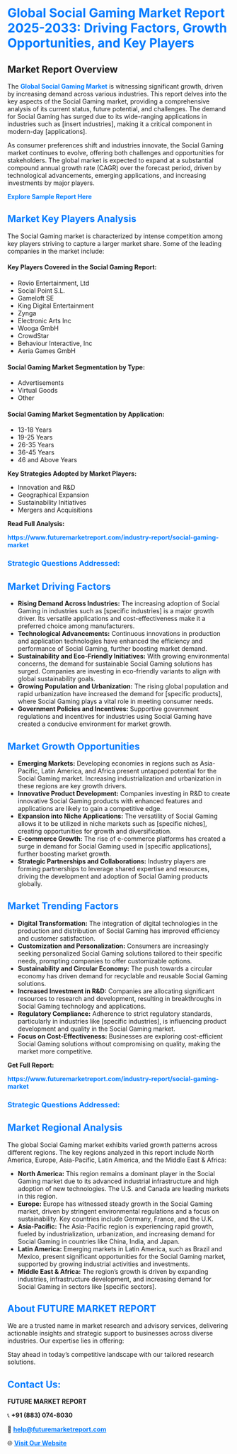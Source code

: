 <h1 style="color: #007BFF;">Global Social Gaming Market Report 2025-2033: Driving Factors, Growth Opportunities, and Key Players</h1>

<section id="overview">
<h2>Market Report Overview</h2>
<p>The <a href="https://www.futuremarketreport.com/industry-report/social-gaming-market" style="color: #007BFF; text-decoration: none;"><strong>Global Social Gaming Market</strong></a> is witnessing significant growth, driven by increasing demand across various industries. This report delves into the key aspects of the Social Gaming market, providing a comprehensive analysis of its current status, future potential, and challenges. The demand for Social Gaming has surged due to its wide-ranging applications in industries such as [insert industries], making it a critical component in modern-day [applications].</p>
<p>As consumer preferences shift and industries innovate, the Social Gaming market continues to evolve, offering both challenges and opportunities for stakeholders. The global market is expected to expand at a substantial compound annual growth rate (CAGR) over the forecast period, driven by technological advancements, emerging applications, and increasing investments by major players.</p>
</section>

<section id="overview">
<p><a href="https://www.futuremarketreport.com/request-sample/reportId=98667" style="color: #007BFF; text-decoration: none;"><strong>Explore Sample Report Here</strong></a></p>
</section>

<section id="key-players">
<h2 style="color: #007BFF;">Market Key Players Analysis</h2>
<p>The Social Gaming market is characterized by intense competition among key players striving to capture a larger market share. Some of the leading companies in the market include:</p>
<h4>Key Players Covered in the Social Gaming Report:</h4>
<ul><li>Rovio Entertainment, Ltd</li><li>Social Point S.L.</li><li>Gameloft SE</li><li>King Digital Entertainment</li><li>Zynga</li><li>Electronic Arts Inc</li><li>Wooga GmbH</li><li>CrowdStar</li><li>Behaviour Interactive, Inc</li><li>Aeria Games GmbH</li></ul>
<h4>Social Gaming Market Segmentation by Type:</h4>
<ul><li>Advertisements</li><li>Virtual Goods</li><li>Other</li></ul>

<h4>Social Gaming Market Segmentation by Application:</h4>
<ul><li>13-18 Years</li><li>19-25 Years</li><li>26-35 Years</li><li>36-45 Years</li><li>46 and Above Years</li></ul>
<p><strong>Key Strategies Adopted by Market Players:</strong></p>
<ul>
<li>Innovation and R&D</li>
<li>Geographical Expansion</li>
<li>Sustainability Initiatives</li>
<li>Mergers and Acquisitions</li>
</ul>
</section>

<section>
<p><strong>Read Full Analysis: </strong></p><a href="https://www.futuremarketreport.com/industry-report/social-gaming-market" style="color: #007BFF; text-decoration: none;"><strong>https://www.futuremarketreport.com/industry-report/social-gaming-market</strong></a>
<h3 style="color: #007BFF;">Strategic Questions Addressed:</h3>
</section>

<section id="driving-factors">
<h2 style="color: #007BFF;">Market Driving Factors</h2>
<ul>
<li><strong>Rising Demand Across Industries:</strong> The increasing adoption of Social Gaming in industries such as [specific industries] is a major growth driver. Its versatile applications and cost-effectiveness make it a preferred choice among manufacturers.</li>
<li><strong>Technological Advancements:</strong> Continuous innovations in production and application technologies have enhanced the efficiency and performance of Social Gaming, further boosting market demand.</li>
<li><strong>Sustainability and Eco-Friendly Initiatives:</strong> With growing environmental concerns, the demand for sustainable Social Gaming solutions has surged. Companies are investing in eco-friendly variants to align with global sustainability goals.</li>
<li><strong>Growing Population and Urbanization:</strong> The rising global population and rapid urbanization have increased the demand for [specific products], where Social Gaming plays a vital role in meeting consumer needs.</li>
<li><strong>Government Policies and Incentives:</strong> Supportive government regulations and incentives for industries using Social Gaming have created a conducive environment for market growth.</li>
</ul>
</section>

<section id="growth-opportunities">
<h2 style="color: #007BFF;">Market Growth Opportunities</h2>
<ul>
<li><strong>Emerging Markets:</strong> Developing economies in regions such as Asia-Pacific, Latin America, and Africa present untapped potential for the Social Gaming market. Increasing industrialization and urbanization in these regions are key growth drivers.</li>
<li><strong>Innovative Product Development:</strong> Companies investing in R&D to create innovative Social Gaming products with enhanced features and applications are likely to gain a competitive edge.</li>
<li><strong>Expansion into Niche Applications:</strong> The versatility of Social Gaming allows it to be utilized in niche markets such as [specific niches], creating opportunities for growth and diversification.</li>
<li><strong>E-commerce Growth:</strong> The rise of e-commerce platforms has created a surge in demand for Social Gaming used in [specific applications], further boosting market growth.</li>
<li><strong>Strategic Partnerships and Collaborations:</strong> Industry players are forming partnerships to leverage shared expertise and resources, driving the development and adoption of Social Gaming products globally.</li>
</ul>
</section>

<section id="trending-factors">
<h2 style="color: #007BFF;">Market Trending Factors</h2>
<ul>
<li><strong>Digital Transformation:</strong> The integration of digital technologies in the production and distribution of Social Gaming has improved efficiency and customer satisfaction.</li>
<li><strong>Customization and Personalization:</strong> Consumers are increasingly seeking personalized Social Gaming solutions tailored to their specific needs, prompting companies to offer customizable options.</li>
<li><strong>Sustainability and Circular Economy:</strong> The push towards a circular economy has driven demand for recyclable and reusable Social Gaming solutions.</li>
<li><strong>Increased Investment in R&D:</strong> Companies are allocating significant resources to research and development, resulting in breakthroughs in Social Gaming technology and applications.</li>
<li><strong>Regulatory Compliance:</strong> Adherence to strict regulatory standards, particularly in industries like [specific industries], is influencing product development and quality in the Social Gaming market.</li>
<li><strong>Focus on Cost-Effectiveness:</strong> Businesses are exploring cost-efficient Social Gaming solutions without compromising on quality, making the market more competitive.</li>
</ul>
</section>

<section>
<p><strong>Get Full Report: </strong></p><a href="https://www.futuremarketreport.com/industry-report/social-gaming-market" style="color: #007BFF; text-decoration: none;"><strong>https://www.futuremarketreport.com/industry-report/social-gaming-market</strong></a>
<h3 style="color: #007BFF;">Strategic Questions Addressed:</h3>
</section>


<section id="regional-analysis">
<h2 style="color: #007BFF;">Market Regional Analysis</h2>
<p>The global Social Gaming market exhibits varied growth patterns across different regions. The key regions analyzed in this report include North America, Europe, Asia-Pacific, Latin America, and the Middle East & Africa:</p>
<ul>
<li><strong>North America:</strong> This region remains a dominant player in the Social Gaming market due to its advanced industrial infrastructure and high adoption of new technologies. The U.S. and Canada are leading markets in this region.</li>
<li><strong>Europe:</strong> Europe has witnessed steady growth in the Social Gaming market, driven by stringent environmental regulations and a focus on sustainability. Key countries include Germany, France, and the U.K.</li>
<li><strong>Asia-Pacific:</strong> The Asia-Pacific region is experiencing rapid growth, fueled by industrialization, urbanization, and increasing demand for Social Gaming in countries like China, India, and Japan.</li>
<li><strong>Latin America:</strong> Emerging markets in Latin America, such as Brazil and Mexico, present significant opportunities for the Social Gaming market, supported by growing industrial activities and investments.</li>
<li><strong>Middle East & Africa:</strong> The region’s growth is driven by expanding industries, infrastructure development, and increasing demand for Social Gaming in sectors like [specific sectors].</li>
</ul>
</section>

<footer>
<h2 style="color: #007BFF;">About FUTURE MARKET REPORT</h2>
<p>We are a trusted name in market research and advisory services, delivering actionable insights and strategic support to businesses across diverse industries. Our expertise lies in offering:</p>

<p>Stay ahead in today’s competitive landscape with our tailored research solutions.</p>

<h2 style="color: #007BFF;">Contact Us:</h2>
<p><strong>FUTURE MARKET REPORT</strong></p>
<p>📞 <strong>+91 (883) 074-8030</strong></p>
<p>📧 <strong><a href="mailto:help@futuremarketreport.com" style="color: #007BFF;">help@futuremarketreport.com</a></strong></p>
<p>🌐 <strong><a href="https://www.futuremarketreport.com/" style="color: #007BFF;">Visit Our Website</a></strong></p>
</footer>